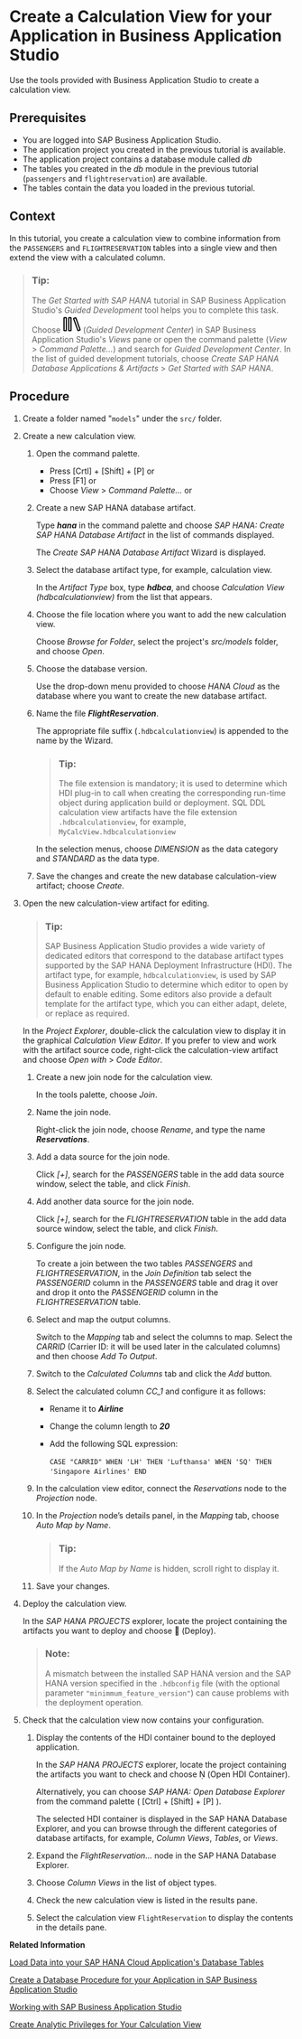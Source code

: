 <!-- loiod74bfe7bb92547d7861e302ee9c062b5 -->

<link rel="stylesheet" type="text/css" href="../css/sap-icons.css"/>

# Create a Calculation View for your Application in Business Application Studio

Use the tools provided with Business Application Studio to create a calculation view.



<a name="loiod74bfe7bb92547d7861e302ee9c062b5__prereq_tql_yyh_qmb"/>

## Prerequisites

-   You are logged into SAP Business Application Studio.
-   The application project you created in the previous tutorial is available.
-   The application project contains a database module called *db*
-   The tables you created in the *db* module in the previous tutorial \(`passengers` and `flightreservation`\) are available.
-   The tables contain the data you loaded in the previous tutorial.



## Context

In this tutorial, you create a calculation view to combine information from the `PASSENGERS` and `FLIGHTRESERVATION` tables into a single view and then extend the view with a calculated column.

> ### Tip:  
> The *Get Started with SAP HANA* tutorial in SAP Business Application Studio's *Guided Development* tool helps you to complete this task. Choose ![](images/BAS_icon_GuidedDevCenter_b7736b4.svg) \(*Guided Development Center*\) in SAP Business Application Studio's *Views* pane or open the command palette \(*View* \> *Command Palette...*\) and search for *Guided Development Center*. In the list of guided development tutorials, choose *Create SAP HANA Database Applications & Artifacts* \> *Get Started with SAP HANA*.



## Procedure

1.  Create a folder named "`models`" under the `src/` folder.

2.  Create a new calculation view.

    1.  Open the command palette.

        -   Press  [Crtl\] + [Shift\] + [P\]  or
        -   Press [F1\] or
        -   Choose *View* \> *Command Palette...* or


    1.  Create a new SAP HANA database artifact.

        Type ***hana*** in the command palette and choose *SAP HANA: Create SAP HANA Database Artifact* in the list of commands displayed.

        The *Create SAP HANA Database Artifact* Wizard is displayed.

    2.  Select the database artifact type, for example, calculation view.

        In the *Artifact Type* box, type ***hdbca***, and choose *Calculation View \(hdbcalculationview\)* from the list that appears.

    3.  Choose the file location where you want to add the new calculation view.

        Choose *Browse for Folder*, select the project's *src/models* folder, and choose *Open*.

    4.  Choose the database version.

        Use the drop-down menu provided to choose *HANA Cloud* as the database where you want to create the new database artifact.

    5.  Name the file ***FlightReservation***.

        The appropriate file suffix \(`.hdbcalculationview`\) is appended to the name by the Wizard.

        > ### Tip:  
        > The file extension is mandatory; it is used to determine which HDI plug-in to call when creating the corresponding run-time object during application build or deployment. SQL DDL calculation view artifacts have the file extension `.hdbcalculationview`, for example, `MyCalcView.hdbcalculationview`

        In the selection menus, choose *DIMENSION* as the data category and *STANDARD* as the data type.

    6.  Save the changes and create the new database calculation-view artifact; choose *Create*.


3.  Open the new calculation-view artifact for editing.

    > ### Tip:  
    > SAP Business Application Studio provides a wide variety of dedicated editors that correspond to the database artifact types supported by the SAP HANA Deployment Infrastructure \(HDI\). The artifact type, for example, `hdbcalculationview`, is used by SAP Business Application Studio to determine which editor to open by default to enable editing. Some editors also provide a default template for the artifact type, which you can either adapt, delete, or replace as required.

    In the *Project Explorer*, double-click the calculation view to display it in the graphical *Calculation View Editor*. If you prefer to view and work with the artifact source code, right-click the calculation-view artifact and choose *Open with* \> *Code Editor*.

    1.  Create a new join node for the calculation view.

        In the tools palette, choose *Join*.

    2.  Name the join node.

        Right-click the join node, choose *Rename*, and type the name ***Reservations***.

    3.  Add a data source for the join node.

        Click *\[+\]*, search for the *PASSENGERS* table in the add data source window, select the table, and click *Finish*.

    4.  Add another data source for the join node.

        Click *\[+\]*, search for the *FLIGHTRESERVATION* table in the add data source window, select the table, and click *Finish*.

    5.  Configure the join node.

        To create a join between the two tables *PASSENGERS* and *FLIGHTRESERVATION*, in the *Join Definition* tab select the *PASSENGERID* column in the *PASSENGERS* table and drag it over and drop it onto the *PASSENGERID* column in the *FLIGHTRESERVATION* table.

    6.  Select and map the output columns.

        Switch to the *Mapping* tab and select the columns to map. Select the *CARRID* \(Carrier ID: it will be used later in the calculated columns\) and then choose *Add To Output*.

    7.  Switch to the *Calculated Columns* tab and click the *Add* button.

    8.  Select the calculated column *CC\_1* and configure it as follows:

        -   Rename it to ***Airline*** 
        -   Change the column length to ***20***
        -   Add the following SQL expression:

            `CASE "CARRID" WHEN 'LH' THEN 'Lufthansa' WHEN 'SQ' THEN 'Singapore Airlines' END`


    9.  In the calculation view editor, connect the *Reservations* node to the *Projection* node.

    10. In the *Projection* node’s details panel, in the *Mapping* tab, choose *Auto Map by Name*.

        > ### Tip:  
        > If the *Auto Map by Name* is hidden, scroll right to display it.

    11. Save your changes.


4.  Deploy the calculation view.

    In the *SAP HANA PROJECTS* explorer, locate the project containing the artifacts you want to deploy and choose <span class="FPA-icons"></span> \(Deploy\).

    > ### Note:  
    > A mismatch between the installed SAP HANA version and the SAP HANA version specified in the `.hdbconfig` file \(with the optional parameter `"minimmum_feature_version"`\) can cause problems with the deployment operation.

5.  Check that the calculation view now contains your configuration.

    1.  Display the contents of the HDI container bound to the deployed application.

        In the *SAP HANA PROJECTS* explorer, locate the project containing the artifacts you want to check and choose <span class="SAP-icons-watt"></span> \(Open HDI Container\).

        Alternatively, you can choose *SAP HANA: Open Database Explorer* from the command palette \( [Ctrl\] + [Shift\] + [P\] \).

        The selected HDI container is displayed in the SAP HANA Database Explorer, and you can browse through the different categories of database artifacts, for example, *Column Views*, *Tables*, or *Views*.

    2.  Expand the *FlightReservation...* node in the SAP HANA Database Explorer.

    3.  Choose *Column Views* in the list of object types.

    4.  Check the new calculation view is listed in the results pane.

    5.  Select the calculation view `FlightReservation` to display the contents in the details pane.



**Related Information**  


[Load Data into your SAP HANA Cloud Application's Database Tables](load-data-into-your-sap-hana-cloud-application-s-database-tables-75679ce.md "Use the tools provided with SAP Business Application Studio to populate the new database tables with data stored in CSV (comma separated values) files.")

[Create a Database Procedure for your Application in SAP Business Application Studio](create-a-database-procedure-for-your-application-in-sap-business-application-st-d13c960.md "Use the tools provided with SAP Business Application Studio to create a database procedure.")

[Working with SAP Business Application Studio](working-with-sap-business-application-studio-ebd3400.md "SAP Business Application Studio provides a modular development environment for the development of business applications for SAP HANA Cloud.")

[Create Analytic Privileges for Your Calculation View](create-analytic-privileges-for-your-calculation-view-8ff23ca.md "Use analytic privileges to restrict access to your calculation view's data.")

